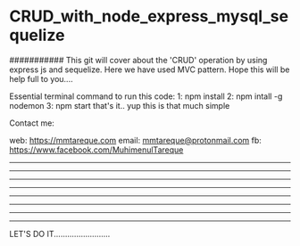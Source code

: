 # CRUD_with_node_express_mysql_sequelize

###########
This git will cover about the 'CRUD' operation by using express js and sequelize. Here we have used MVC pattern. Hope this will be help full to you....

Essential terminal command to run this code:
	1: npm install
	2: npm intall -g nodemon
	3: npm start
	that's it.. yup this is that much simple
	
	


Contact me: 

web: https://mmtareque.com
email: mmtareque@protonmail.com
fb: https://www.facebook.com/MuhimenulTareque



************         ***	
***          ***         ***           **                                  
***          ***         ***        **                                
***          ***         ***     ***                                  
***          ***         ***   **  **                         
***          ***         ******      **                      
***          ***         *****           **                                                                   
************         ****                                                                          



LET'S DO IT.........................


